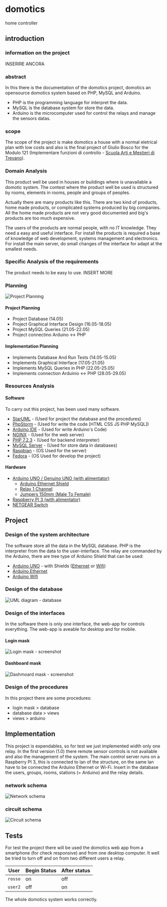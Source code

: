 # domotics
home controller

## introduction
### information on the project
INSERIRE ANCORA


### abstract 
In this there is the documentation of the domotics project, domotics an opensource domotics system
based on PHP, MySQL and Arduino. 

- PHP is the programming language for interpret the data.
- MySQL is the database system for store the data.
- Arduino is the microcomputer used for control the relays and manage the sensors datas.


### scope
The scope of the project is make domotics a house with a normal eletrical plan with low costs
and also is the final project of Giulio Bosco for the Modulo 121 (Implementare funzioni di 
controllo - [Scuola Arti e Mestieri di Trevano](https://www.cpttrevano.ti.ch/)). 


### Domain Analysis 
This product well be used in houses or buildings where is unavailable a domotic system. 
The contest where the product well be used is structured by rooms, elements in rooms, people 
and groups of peoples.

Actually there are many products like this. There are two kind of products, home made products,
or complicated systems produced by big companies. All the home made products are not very good 
documented and big's products are too much expensive. 

The users of the products are normal people, with no IT knowledge. They need a easy and useful 
interface. For install the products is required a base of knowledge of web development, 
systems management and electronics. For install the main server, do small changes of the 
interface for adapt at the smallest needs.


### Specific Analysis of the requirements
The product needs to be easy to use. 
INSERT MORE


### Planning
![Project Planning](img/plan.JPG )

#### Project Planning
- Project Database (14.05)
- Project Graphical Interface Design (16.05-18.05)
- Project MySQL Queries (21.05-22.05)
- Project connectino Arduino <-> PHP
  
#### Implementation Planning
- Implements Database And Run Tests (14.05-15.05)
- Implements Graphical Interface (17.05-21.05)
- Implements MySQL Queries in PHP (22.05-25.05) 
- Implements connection Arduinio <-> PHP (28.05-29.05)


### Resources Analysis

#### Software
To carry out this project, has been used many software.
- [StarUML](http://staruml.io/) - (Used for project the database and the procedures)
- [PhpStorm](https://www.jetbrains.com/phpstorm/) - (Used for write the code [HTML CSS JS PHP MySQL])
- [Arduino IDE](https://www.arduino.cc/en/Main/Software) - (Used for write Arduino's Code)
- [NGINX](https://www.nginx.com/) - (Used for the web server)
- [PHP 7.2.3](http://php.net/) - (Used for backend interpreter)
- [MySQL Server](https://www.mysql.com/) - (Used for store data in databases)
- [Raspbian](https://www.raspberrypi.org/downloads/raspbian/) - (OS Used for the server)
- [Fedora](https://getfedora.org/) - (OS Used for develop the project)

#### Hardware
- [Arduino UNO / Genuino UNO (with alimentator)](https://store.arduino.cc/arduino-uno-rev3)
  - [Arduino Ethernet Shield](https://store.arduino.cc/arduino-ethernet-shield-2) 
  - [Relay 1 Channel](https://www.adafruit.com/product/3191)
  - [Jumpers 150mm (Male To Female)](https://store.arduino.cc/10-jumper-wires-150mm-male)
- [Raspberry PI 3 (with alimentator)](https://www.raspberrypi.org/)
- [NETGEAR Switch](http://www.netgear.com/home/products/networking/switches/soho-ethernet-switches/default.aspx)


## Project

### Design of the system architecture
The software store all the data in the MySQL database. PHP is the interpreter from the data to 
the user-interface. The relay are commanded by the Arduino, there are tree type of Arduino Shield
that can be used: 
- [Arduino UNO](https://store.arduino.cc/usa/arduino-uno-rev3) - 
	with Shields ([Ethernet](https://store.arduino.cc/usa/arduino-ethernet-shield-2) 
	or [Wifi](https://store.arduino.cc/arduino-wifi-shield))
- [Arduino Ethernet](https://store.arduino.cc/arduino-ethernet-rev3-without-poe)
- [Arduino Wifi](https://store.arduino.cc/arduino-uno-wifi)

### Design of the database
![UML diagram - database](img/uml_db.JPG)

### Design of the interfaces
In the software there is only one interface, the web-app for controls everything.
The web-app is aveable for desktop and for mobile. 

#### Login mask
![Login mask - screenshot](img/login_mask.JPG)


#### Dashboard mask
![Dashmoard mask - screenshot](img/dashboard_mask.JPG)

### Design of the procedures
In this project there are some procedures:
- login mask > database
- database data > views
- views > arduino

## Implementation
This project is expendables, so for test we just implemented width only one relay.
In the first version (1.0) there remote sensor controls is not available and also the management 
of the system. 
The main control server runs on a Raspberry PI 3, this is connected to lan of the structure,
on the same lan have to be connected the Arduino Ethernet or Wi-Fi. 
Insert in the database the users, groups, rooms, stations (= Arduino) and the relay details.

### network schema
![Network schema](img/network.jpg)

### circuit schema 
![Circuit schema](img/a1_shield-e_1-relay.jpg)

## Tests
For test the project there will be used the domotics web app from a smartphone 
(for check responsive) and from one desktop computer. It well be tried to turn off and on from
two different users a relay. 
 
 User | Begin Status | After status
 --- | --- | ---
`rosso` | on | off
`user2` | off | on

The whole domotics system works correctly. 
 